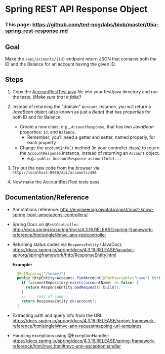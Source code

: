 # Spring REST API Response Object

### This page: https://github.com/ted-ncg/labs/blob/master/05a-spring-rest-response.md

## Goal

Make the `/api/accounts/{id}` endpoint return JSON that contains both the ID and the Balance for an account having the given ID.

## Steps

1. Copy the [AccountRestTest.java](https://github.com/ted-ncg/labs/blob/master/AccountRestTest.java) file into your test/java directory and run the tests. *(Make sure that it fails!)*  

1. Instead of returning the "domain" `Account` instance, you will return a *JavaBean* object (also known as just a *Bean*) that has *properties* for both ID and for Balance:

   * Create a *new* class, e.g., `AccountResponse`, that has two *JavaBean* properties: `Id`, and `Balance`.
     * Remember, you'll need a getter and setter, named properly, for each property
   * Change the `accountInfo()` method (in your controller class) to return the `AccountResponse` instance, instead of returning an `Account` object.
     * e.g.: `public AccountResponse accountInfo(...`

1. Try out the new code from the browser via `http://localhost:8080/api/accounts/456`

1. Now make the AccountRestTest tests pass.

## Documentation/Reference

* Annotations reference: http://engineering.pivotal.io/post/must-know-spring-boot-annotations-controllers/

* Spring Docs on `@RestController`: http://docs.spring.io/spring/docs/4.3.16.RELEASE/spring-framework-reference/htmlsingle/#mvc-ann-restcontroller

* Returning status codes via `ResponseEntity` (JavaDoc): https://docs.spring.io/spring/docs/4.3.16.RELEASE/javadoc-api/org/springframework/http/ResponseEntity.html

  **Example:**

  ```java
    @GetMapping("/{name}")
    public HttpEntity<Account> findAccount(@PathVariable("name") String accountName) {
      if (accountRepository.exists(accountName) == false) {
        return ResponseEntity.badRequest().build();
      }
      // ... rest of code
      return ResponseEntity.ok(account);
    }

  ```

* Extracting path and query info from the URI: https://docs.spring.io/spring/docs/4.3.16.RELEASE/spring-framework-reference/htmlsingle/#mvc-ann-requestmapping-uri-templates

* Handling exceptions using @ExceptionHandler: https://docs.spring.io/spring/docs/4.3.16.RELEASE/spring-framework-reference/html/mvc.html#mvc-ann-exceptionhandler
